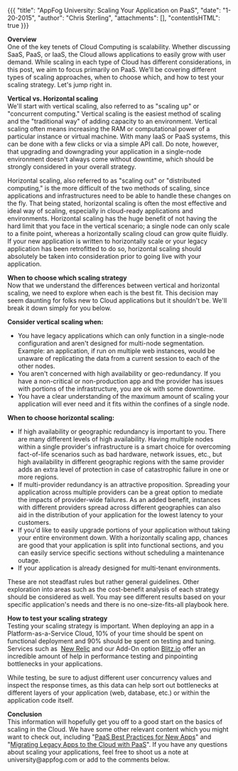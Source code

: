 {{{
  "title": "AppFog University: Scaling Your Application on PaaS",
  "date": "1-20-2015",
  "author": "Chris Sterling",
  "attachments": [],
  "contentIsHTML": true
}}}



<p><strong>Overview</strong><br /> One of the key tenets of Cloud Computing is scalability. Whether discussing SaaS, PaaS, or IaaS, the Cloud allows applications to easily grow with user demand. While scaling in each type of Cloud has different considerations, in this post, we aim to focus primarily on PaaS. We'll be covering different types of scaling approaches, when to choose which, and how to test your scaling strategy. Let's jump right in.</p>
<p><strong>Vertical vs. Horizontal scaling</strong><br /> We'll start with vertical scaling, also referred to as "scaling up" or "concurrent computing." Vertical scaling is the easiest method of scaling and the "traditional way" of adding capacity to an environment. Vertical scaling often means increasing the RAM or computational power of a particular instance or virtual machine. With many IaaS or PaaS systems, this can be done with a few clicks or via a simple API call. Do note, however, that upgrading and downgrading your application in a single-node environment doesn't always come without downtime, which should be strongly considered in your overall strategy.</p>
<p>Horizontal scaling, also referred to as "scaling out" or "distributed computing," is the more difficult of the two methods of scaling, since applications and infrastructures need to be able to handle these changes on the fly. That being stated, horizontal scaling is often the most effective and ideal way of scaling, especially in cloud-ready applications and environments. Horizontal scaling has the huge benefit of not having the hard limit that you face in the vertical scenario; a single node can only scale to a finite point, whereas a horizontally scaling cloud can grow quite fluidly. If your new application is written to horizontally scale or your legacy application has been retrofitted to do so, horizontal scaling should absolutely be taken into consideration prior to going live with your application.</p>
<p><strong>When to choose which scaling strategy</strong><br /> Now that we understand the differences between vertical and horizontal scaling, we need to explore when each is the best fit. This decision may seem daunting for folks new to Cloud applications but it shouldn't be. We'll break it down simply for you below.</p>
<p><strong>Consider vertical scaling when:</strong></p>
<ul>
<li>You have legacy applications which can only function in a single-node configuration and aren't designed for multi-node segmentation. Example: an application, if run on multiple web instances, would be unaware of replicating the data from a current session to each of the other nodes.</li>
<li>You aren't concerned with high availability or geo-redundancy. If you have a non-critical or non-production app and the provider has issues with portions of the infrastructure, you are ok with some downtime.</li>
<li>You have a clear understanding of the maximum amount of scaling your application will ever need and it fits within the confines of a single node.</li>
</ul>
<p><strong>When to choose horizontal scaling:</strong></p>
<ul>
<li>If high availability or geographic redundancy is important to you. There are many different levels of high availability. Having multiple nodes within a single provider's infrastructure is a smart choice for overcoming fact-of-life scenarios such as bad hardware, network issues, etc., but high availability in different geographic regions with the same provider adds an extra level of protection in case of catastrophic failure in one or more regions.</li>
<li>If multi-provider redundancy is an attractive proposition. Spreading your application across multiple providers can be a great option to mediate the impacts of provider-wide failures. As an added benefit, instances with different providers spread across different geographies can also aid in the distribution of your application for the lowest latency to your customers.</li>
<li>If you'd like to easily upgrade portions of your application without taking your entire environment down. With a horizontally scaling app, chances are good that your application is split into functional sections, and you can easily service specific sections without scheduling a maintenance outage.</li>
<li>If your application is already designed for multi-tenant environments.</li>
</ul>
<p>These are not steadfast rules but rather general guidelines. Other exploration into areas such as the cost-benefit analysis of each strategy should be considered as well. You may see different results based on your specific application's needs and there is no one-size-fits-all playbook here.</p>
<p><strong>How to test your scaling strategy</strong><br /> Testing your scaling strategy is important. When deploying an app in a Platform-as-a-Service Cloud, 10% of your time should be spent on functional deployment and 90% should be spent on testing and tuning. Services such as  <a href="http://newrelic.com" data-cke-saved-href="http://newrelic.com">New Relic</a> and our Add-On option <a href="/hc/en-us/articles/202315926-Blitz">Blitz.io</a> offer an incredible amount of help in performance testing and pinpointing bottlenecks in your applications.</p>
<p>While testing, be sure to adjust different user concurrency values and inspect the response times, as this data can help sort out bottlenecks at different layers of your application (web, database, etc.) or within the application code itself.</p>
<p><strong>Conclusion</strong><br /> This information will hopefully get you off to a good start on the basics of scaling in the Cloud. We have some other relevant content which you might want to check out, including "<a href="/hc/en-us/articles/202423086-PaaS-Best-Practices-for-New-Apps-" data-cke-saved-href="http://university.appfog.com/best-practices-for-new-apps">PaaS Best Practices for New Apps</a>" and "<a href="/hc/en-us/articles/203428087-Migrating-Legacy-Apps-to-the-Cloud-with-PaaS" data-cke-saved-href="http://university.appfog.com/node/25">Migrating Legacy Apps to the Cloud with PaaS</a>". If you have any questions about scaling your applications, feel free to shoot us a note at university@appfog.com or add to the comments below.<br /> </p>
